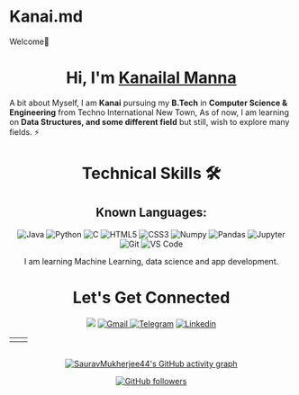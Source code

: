 # Kanai.md
Welcome🙏



<h1 align="center" >Hi, I'm <a href="https://www.linkedin.com/feed/" target="_blank"> Kanailal Manna </a></h1>

<!-- [![Image of https://github.com/driptanil/Github-profile-views-counter](https://github.com/driptanil/Github-profile-views-counter/blob/master/svg/profile/badge.svg)](https://github.com/driptanil/Github-profile-views-counter) -->

A bit about Myself, I am <b>Kanai</b> pursuing my <b>B.Tech</b> in <b>Computer Science & Engineering</b> from Techno International New Town, As of now, I am learning on <b> Data Structures, and some different field</b> but still, wish to explore many fields. ⚡

<h3 align="center">  </h3>

<!-- <h3><p align="center"> <img src="https://komarev.com/ghpvc/?username=SauravMukherjee44&label=Profile%20views&color=6805D3&style=flat" alt="SauravMukherjee" /> </p></h3> -->
   <div align="center">

<h1>Technical Skills 🛠</h1>
<!--    
I have learned web-development and having knowledge of HTML,CSS.  -->
<h2>Known Languages: </h2>

<p align="center"> 
 <img alt="Java" src="https://img.shields.io/badge/java-%23ED8B00.svg?&style=for-the-badge&logo=java&logoColor=white" />
 <img alt="Python" src="https://img.shields.io/badge/python-%2314354C.svg?style=for-the-badge&logo=python&logoColor=white"/>
<img alt="C" src="https://img.shields.io/badge/c-%2300599C.svg?&style=for-the-badge&logo=c&logoColor=white" />
<!-- <img alt="C++" src="https://img.shields.io/badge/c++-%2300599C.svg?&style=for-the-badge&logo=c%2B%2B&ogoColor=white" /> -->
<img alt="HTML5" src="https://img.shields.io/badge/html5-%23E34F26.svg?&style=for-the-badge&logo=html5&logoColor=white" />
 <img alt="CSS3" src="https://img.shields.io/badge/css3-%231572B6.svg?&style=for-the-badge&logo=css3&logoColor=white" />
 <!-- <img alt="JavaScript" src="https://img.shields.io/badge/javascript-%23323330.svg?&style=for-the-badge&logo=javascript&logoColor=%23F7DF1E" /> -->
 <!-- <img alt="TensorFlow" src="https://img.shields.io/badge/TensorFlow-FF6F00?style=for-the-badge&logo=TensorFlow&logoColor=white" /> -->
 <!-- <img alt="scikit learn" src="https://img.shields.io/badge/scikit_learn-F7931E?style=for-the-badge&logo=scikit-learn&logoColor=white" />   -->
 <!-- <img alt="Keras" src="https://img.shields.io/badge/Keras-D00000?style=for-the-badge&logo=Keras&logoColor=white" /> -->
 <img alt="Numpy" src="https://img.shields.io/badge/Numpy-777BB4?style=for-the-badge&logo=numpy&logoColor=white" />
 <img alt="Pandas" src="https://img.shields.io/badge/Pandas-2C2D72?style=for-the-badge&logo=pandas&logoColor=white" />
 <!-- <img alt="MySQL" src="https://img.shields.io/badge/MySQL-00000F?style=for-the-badge&logo=mysql&logoColor=white" /> -->
 <!-- <img alt="MongoDB" src="https://img.shields.io/badge/MongoDB-white?style=for-the-badge&logo=mongodb&logoColor=4EA94B" /> -->
 <!-- <img alt="NodeJs" src="https://img.shields.io/badge/Node.js-339933?style=for-the-badge&logo=nodedotjs&logoColor=white" /> -->
    <!-- <img alt="npm" src="https://img.shields.io/badge/npm-CB3837?style=for-the-badge&logo=npm&logoColor=white" /> -->
    <!-- <img alt="Express.js" src="https://img.shields.io/badge/Express.js-000000?style=for-the-badge&logo=express&logoColor=white" /> -->
    <!-- <img alt="OpenCV" src="https://img.shields.io/badge/OpenCV-27338e?style=for-the-badge&logo=OpenCV&logoColor=white" /> -->
    <img alt="Jupyter" src="https://img.shields.io/badge/Jupyter-F37626.svg?&style=for-the-badge&logo=Jupyter&logoColor=white" />
    <!-- <img alt="ReactJs" src="https://img.shields.io/badge/React-20232A?style=for-the-badge&logo=react&logoColor=61DAFB" /> -->
    <!-- <img alt="jQuery" src="https://img.shields.io/badge/jQuery-0769AD?style=for-the-badge&logo=jquery&logoColor=white" /> -->
    <!-- <img alt="Kubernetes" src="https://img.shields.io/badge/kubernetes-326ce5.svg?&style=for-the-badge&logo=kubernetes&logoColor=white" /> -->
    <!-- <img alt="firebase" src="https://img.shields.io/badge/firebase-ffca28?style=for-the-badge&logo=firebase&logoColor=black" /> -->
    <img alt="Git" src="https://img.shields.io/badge/Git-F05032?style=for-the-badge&logo=git&logoColor=white" />
    <!-- <img alt="Google Cloud" src="https://img.shields.io/badge/Google_Cloud-4285F4?style=for-the-badge&logo=google-cloud&logoColor=white" /> -->
    <!-- <img alt="Microsoft Azure" src="https://img.shields.io/badge/microsoft%20azure-0089D6?style=for-the-badge&logo=microsoft-azure&logoColor=white" /> -->
    <img alt="VS Code" src="https://img.shields.io/badge/Visual_Studio_Code-0078D4?style=for-the-badge&logo=visual%20studio%20code&logoColor=white" />
    <!-- <img alt="Flutter" src="https://img.shields.io/badge/Flutter-02569B?style=for-the-badge&logo=flutter&logoColor=white" /> -->
    <!-- <img alt="IntelliJIDEA" src="https://img.shields.io/badge/IntelliJIDEA-000000.svg?style=for-the-badge&logo=intellij-idea&logoColor=white" /> -->
</p>


I am learning Machine Learning, data science and app development.



 <h1 align="center">Let's Get Connected</h1>

<div align="center">

<a href="https://twitter.com/kanailal_manna" target="_blank"><img src="https://img.shields.io/badge/twitter-%2300acee.svg?&style=for-the-badge&logo=twitter&logoColor=white&alt=twitter" /></a>
<a href="mailto:kanailalmanna2003@gmail.com"><img  alt="Gmail" src="https://img.shields.io/badge/Gmail-D14836?style=for-the-badge&logo=gmail&logoColor=white" />
<a  href="https://t.me/K_A_N_A_I"><img alt=" Telegram" src="https://img.shields.io/badge/Telegram-2CA5E0?style=for-the-badge&logo=telegram&logoColor=white"></a>
<a href="https://www.linkedin.com/feed/"><img alt=" Linkedin" src="https://img.shields.io/badge/Linkedin-%2300acee.svg?&style=for-the-badge&logo=Linkedin&logoColor=white&alt=Linkedin"></a>

<!-- <a  href="https://discord.com/users/758681549993541684"><img alt=" Discord" src="https://img.shields.io/badge/Discord-7289DA?style=for-the-badge&logo=discord&logoColor=white"> -->
<!-- <a  href="" target="_blank"><img alt="LinkedIn" src="https://img.shields.io/badge/linkedin%20-%230077B5.svg?&style=for-the-badge&logo=linkedin&logoColor=white" /></a> -->
</a>

   
   
</div>
   
<table>
  <tr>

   
<td><img src="https://github-readme-stats.vercel.app/api?username=kanailalmanna&include_all_commits=true&count_private=true&show_icons=true&line_height=20&title_color=7A7ADB&icon_color=2234AE&text_color=D3D3D3&bg_color=0,000000,130F40" alt="" />
    <td><img src="https://github-readme-stats.vercel.app/api/top-langs?username=kanailalmanna&show_icons=true&locale=en&layout=compact&title_color=7A7ADB&icon_color=2234AE&text_color=D3D3D3&bg_color=0,000000,130F40" alt="" /></td>
  </tr>
</table>

<div align="center">
<p><img align="center" src="https://github-readme-streak-stats.herokuapp.com/?user=kanailalmanna&theme=dark" alt="" /></p>
  </div>

 [![SauravMukherjee44's GitHub activity graph](https://activity-graph.herokuapp.com/graph?username=kanailalmanna&theme=xcode)](https://git.io/kanailalmanna)
   
   

[![GitHub followers](https://img.shields.io/github/followers/kanailalmanna.svg?style=social&label=Follow)](https://github.com/kanailalmanna?tab=followers)

